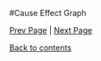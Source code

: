 #Cause Effect Graph

[Prev Page](https://github.com/Krithika-Balan2290/Software-Testing-Techniques/blob/master/Docs/boundary.md) | [Next Page](https://github.com/Krithika-Balan2290/Software-Testing-Techniques/blob/master/Docs/error.md)
 
 [Back to contents](https://github.com/Krithika-Balan2290/Software-Testing-Techniques/blob/master/Index.md)
